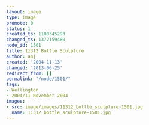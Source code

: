 ```yaml
---
layout: image
type: image
promote: 0
status: 1
created_ts: 1100345293
changed_ts: 1372159480
node_id: 1501
title: 11312 Bottle Sculpture
author: anj
created: '2004-11-13'
changed: '2013-06-25'
redirect_from: []
permalink: "/node/1501/"
tags:
- Wellington
- 2004/11 November 2004
images:
- src: image/images/11312_bottle_sculpture-1501.jpg
  name: 11312_bottle_sculpture-1501.jpg
---
```


